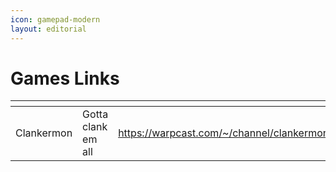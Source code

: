 ```yaml
---
icon: gamepad-modern
layout: editorial
---
```


# Games Links

<table data-header-hidden data-full-width="true"><thead><tr><th></th><th></th><th></th></tr></thead><tbody><tr><td>Clankermon</td><td>Gotta clank em all</td><td><a href="https://warpcast.com/~/channel/clankermon">https://warpcast.com/~/channel/clankermon</a></td></tr></tbody></table>
